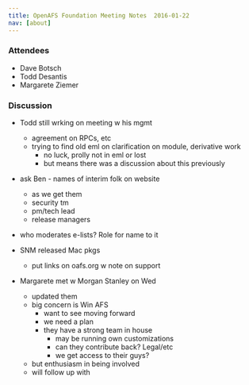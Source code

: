 ```yaml
---
title: OpenAFS Foundation Meeting Notes  2016-01-22
nav: [about]
---
```


### Attendees ###

* Dave Botsch
* Todd Desantis
* Margarete Ziemer

### Discussion ###

* Todd still wrking on meeting w his mgmt

  * agreement on RPCs, etc
  * trying to find old eml on clarification on module, derivative work
    * no luck, prolly not in eml or lost
    * but means there was a discussion about this previously

* ask Ben - names of interim folk on website

  * as we get them
  * security tm
  * pm/tech lead
  * release managers

* who moderates e-lists? Role for name to it

* SNM released Mac pkgs

  * put links on oafs.org w note on support

* Margarete met w Morgan Stanley on Wed

  * updated them
  * big concern is Win AFS
    * want to see moving forward
    * we need a plan
    * they have a strong team in house
      * may be running own customizations
      * can they contribute back? Legal/etc
      * we get access to their guys?
  * but enthusiasm in being involved
  * will follow up with
